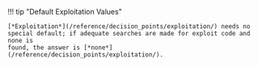 !!! tip "Default Exploitation Values"

    [*Exploitation*](/reference/decision_points/exploitation/) needs no special default; if adequate searches are made for exploit code and none is
    found, the answer is [*none*](/reference/decision_points/exploitation/).
